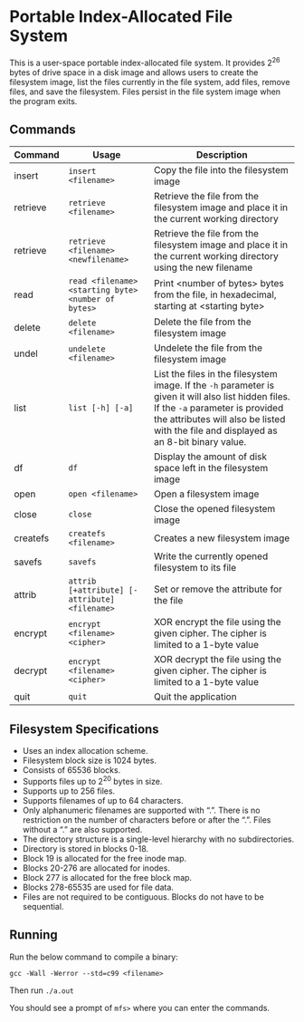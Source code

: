 # Portable Index-Allocated File System
This is a user-space portable index-allocated file system. It provides 2<sup>26</sup> bytes of drive space in a disk image and allows users to create the filesystem image, list the files currently in the file system, add files, remove files, and save the filesystem. Files persist in the file system image when the program exits.

## Commands

|Command|Usage|Description|
|-------|-----|-----------|
|insert|```insert <filename>```|Copy the file into the filesystem image|
|retrieve|```retrieve <filename>```|Retrieve the file from the filesystem image and place it in the current working directory|
|retrieve|```retrieve <filename> <newfilename>```|Retrieve the file from the filesystem image and place it in the current working directory using the new filename|
|read|```read <filename> <starting byte> <number of bytes>```|Print \<number of bytes\> bytes from the file, in hexadecimal, starting at \<starting byte\>
|delete|```delete <filename>```|Delete the file from the filesystem image|
|undel|```undelete <filename>```|Undelete the file from the filesystem image|
|list|```list [-h] [-a]```|List the files in the filesystem image. If the ```-h``` parameter is given it will also list hidden files. If the ```-a``` parameter is provided the attributes will also be listed with the file and displayed as an 8-bit binary value.|
|df|```df```|Display the amount of disk space left in the filesystem image|
|open|```open <filename>```|Open a filesystem image|
|close|```close```|Close the opened filesystem image|
|createfs|```createfs <filename>```|Creates a new filesystem image|
|savefs|```savefs```|Write the currently opened filesystem to its file|
|attrib|```attrib [+attribute] [-attribute] <filename>```|Set or remove the attribute for the file|
|encrypt|```encrypt <filename> <cipher>```|XOR encrypt the file using the given cipher.  The cipher is limited to a 1-byte value|
|decrypt|```encrypt <filename> <cipher>```|XOR decrypt the file using the given cipher.  The cipher is limited to a 1-byte value|
|quit|```quit```|Quit the application|


## Filesystem Specifications

- Uses an index allocation scheme.
- Filesystem block size is 1024 bytes.
- Consists of 65536 blocks.
- Supports files up to 2<sup>20</sup> bytes in size.
- Supports up to 256 files.
- Supports filenames of up to 64 characters.
- Only alphanumeric filenames are supported with “.”. There is no restriction on the number of characters before or after the “.”. Files without a “.” are also supported.
- The directory structure is a single-level hierarchy with no subdirectories.
- Directory is stored in blocks 0-18.
- Block 19 is allocated for the free inode map.
- Blocks 20-276 are allocated for inodes.
- Block 277 is allocated for the free block map.
- Blocks 278-65535 are used for file data.
- Files are not required to be contiguous. Blocks do not have to be sequential.


## Running 

Run the below command to compile a binary: 

```gcc -Wall -Werror --std=c99 <filename>```

Then run ```./a.out```

You should see a prompt of ```mfs>``` where you can enter the commands.
